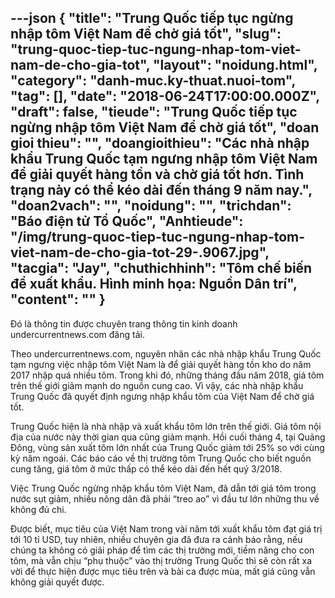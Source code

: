 ---json
{
    "title": "Trung Quốc tiếp tục ngừng nhập tôm Việt Nam để chờ giá tốt",
    "slug": "trung-quoc-tiep-tuc-ngung-nhap-tom-viet-nam-de-cho-gia-tot",
    "layout": "noidung.html",
    "category": "danh-muc.ky-thuat.nuoi-tom",
    "tag": [],
    "date": "2018-06-24T17:00:00.000Z",
    "draft": false,
    "tieude": "Trung Quốc tiếp tục ngừng nhập tôm Việt Nam để chờ giá tốt",
    "doan gioi thieu": "",
    "doangioithieu": "Các nhà nhập khẩu Trung Quốc tạm ngưng nhập tôm Việt Nam để giải quyết hàng tồn và chờ giá tốt hơn. Tình trạng này có thể kéo dài đến tháng 9 năm nay.",
    "doan2vach": "",
    "noidung": "",
    "trichdan": "Báo điện tử Tổ Quốc",
    "Anhtieude": "/img/trung-quoc-tiep-tuc-ngung-nhap-tom-viet-nam-de-cho-gia-tot-29-.9067.jpg",
    "tacgia": "Jay",
    "chuthichhinh": "Tôm chế biến để xuất khẩu. Hình minh họa: Nguồn Dân trí",
    "__content__": ""
}
---
<p><span style="font-size:14px">Đ&oacute; l&agrave; th&ocirc;ng tin được chuy&ecirc;n trang th&ocirc;ng tin kinh doanh undercurrentnews.com đăng tải.</span></p>

<p><span style="font-size:14px">Theo undercurrentnews.com, nguy&ecirc;n nh&acirc;n c&aacute;c nh&agrave; nhập khẩu Trung Quốc tạm ngưng việc nhập t&ocirc;m Việt Nam l&agrave; để giải quyết h&agrave;ng tồn kho do năm 2017 nhập qu&aacute; nhiều t&ocirc;m. Trong khi đ&oacute;, những th&aacute;ng đầu năm 2018, gi&aacute; t&ocirc;m tr&ecirc;n thế giới giảm mạnh do nguồn cung cao. V&igrave; vậy, c&aacute;c nh&agrave; nhập khẩu Trung Quốc đ&atilde; quyết định ngưng nhập khẩu t&ocirc;m của Việt Nam để chờ gi&aacute; tốt.</span></p>

<p><span style="font-size:14px">Trung Quốc hiện l&agrave; nh&agrave; nhập v&agrave; xuất khẩu t&ocirc;m lớn tr&ecirc;n thế giới. Gi&aacute; t&ocirc;m nội địa của nước n&agrave;y thời gian qua cũng giảm mạnh. Hồi cuối th&aacute;ng 4, tại Quảng Đ&ocirc;ng, v&ugrave;ng sản xuất t&ocirc;m lớn nhất của Trung Quốc giảm tới 25% so với c&ugrave;ng kỳ năm ngo&aacute;i. C&aacute;c b&aacute;o c&aacute;o về thị trường t&ocirc;m Trung Quốc cho biết nguồn cung tăng, gi&aacute; t&ocirc;m ở mức thấp c&oacute; thể k&eacute;o d&agrave;i đến hết qu&yacute; 3/2018.</span></p>

<p><span style="font-size:14px">Việc Trung Quốc ngừng nhập khẩu t&ocirc;m Việt Nam, đ&atilde; dẫn tới gi&aacute; t&ocirc;m trong nước sụt giảm, nhiều n&ocirc;ng d&acirc;n đ&atilde; phải &ldquo;treo ao&rdquo; v&igrave; đầu tư lớn những thu về kh&ocirc;ng đủ chi.</span></p>

<p><span style="font-size:14px">Được biết, mục ti&ecirc;u của Việt Nam trong v&agrave;i năm tới xuất khẩu t&ocirc;m đạt gi&aacute; trị tới 10 tỉ USD, tuy nhi&ecirc;n, nhiều chuy&ecirc;n gia đ&atilde; đưa ra cảnh b&aacute;o rằng, nếu ch&uacute;ng ta kh&ocirc;ng c&oacute; giải ph&aacute;p để t&igrave;m c&aacute;c thị trường mới, tiềm năng cho con t&ocirc;m, m&agrave; vẫn chịu &ldquo;phụ thuộc&rdquo; v&agrave;o thị trường Trung Quốc th&igrave; sẽ c&ograve;n rất xa vời để thực hiện được mục ti&ecirc;u tr&ecirc;n v&agrave; b&agrave;i ca được m&ugrave;a, mất gi&aacute; cũng vẫn kh&ocirc;ng giải quyết được.</span></p>
